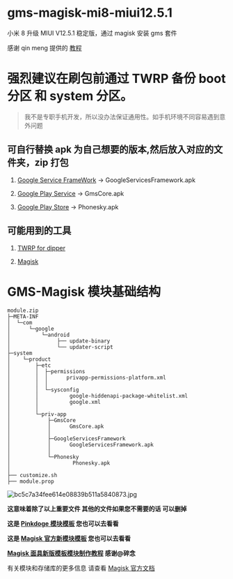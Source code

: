 # gms-magisk-mi8-miui12.5.1

小米 8 升级 MIUI V12.5.1 稳定版，通过 magisk 安装 gms 套件

感谢 qin meng 提供的 [教程](https://zhuanlan.zhihu.com/p/387997993)

# 强烈建议在刷包前通过 TWRP 备份 boot 分区 和 system 分区。

> 我不是专职手机开发，所以没办法保证通用性。如手机环境不同容易遇到意外问题

## 可自行替换 apk 为自己想要的版本,然后放入对应的文件夹，zip 打包

1. [Google Service FrameWork](https://www.apkmirror.com/uploads/?q=google-services-framework) -> GoogleServicesFramework.apk

2. [Google Play Service](https://www.apkmirror.com/uploads/?q=google-play-services) -> GmsCore.apk

3. [Google Play Store](https://www.apkmirror.com/uploads/?q=google-play-store) -> Phonesky.apk

## 可能用到的工具

1. [TWRP for dipper](https://dl.twrp.me/dipper/)

2. [Magisk](https://github.com/topjohnwu/Magisk/releases)

# GMS-Magisk 模块基础结构

```
module.zip
├─META-INF
│  └─com
│      └─google
│          └─android
│               ├── update-binary
│               └── updater-script
├─system
│    └─product
│        ├─etc
│        │  ├─permissions
│        │  │      privapp-permissions-platform.xml
│        │  │
│        │  └─sysconfig
│        │          google-hiddenapi-package-whitelist.xml
│        │          google.xml
│        │
│        └─priv-app
│            ├─GmsCore
│            │      GmsCore.apk
│            │
│            ├─GoogleServicesFramework
│            │      GoogleServicesFramework.apk
│            │
│            └─Phonesky
│                    Phonesky.apk
│
├── customize.sh
├── module.prop

```

![bc5c7a34fee614e08839b511a5840873.jpg](https://i.loli.net/2020/01/30/fOFvI2o9KXqEkJr.jpg)

**这意味着除了以上重要文件 其他的文件如果您不需要的话 可以删掉**

**这是 [Pinkdoge 模块模板](https://github.com/Pinkdoge/magisk-module-template) 您也可以去看看**

**这是 [Magisk 官方新模块模板](https://github.com/HANA-CI-Build-Project/magisk-module-template) 您也可以去看看**

**[Magisk 面具新版模板模块制作教程](https://www.coolapk.com/feed/16056941?shareKey=YWI0MDFiYWE1Y2E3NWUyYzA3ODc~&shareUid=1124169&shareFrom=com.coolapk.market_10.0.1) 感谢@碎念**

有关模块和存储库的更多信息 请查看 [Magisk 官方文档](https://topjohnwu.github.io/Magisk/guides.html)
